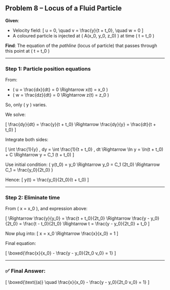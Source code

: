 
## Problem 8 – Locus of a Fluid Particle

**Given**:
- Velocity field:
  \[
  u = 0, \quad v = \frac{y}{t + t_0}, \quad w = 0
  \]
- A coloured particle is injected at \( A(x_0, y_0, z_0) \) at time \( t = t_0 \)

**Find**: The equation of the *pathline* (locus of particle) that passes through this point at \( t = t_0 \)

---

### Step 1: Particle position equations

From:
- \( u = \frac{dx}{dt} = 0 \Rightarrow x(t) = x_0 \)
- \( w = \frac{dz}{dt} = 0 \Rightarrow z(t) = z_0 \)

So, only \( y \) varies.

We solve:

\[
\frac{dy}{dt} = \frac{y}{t + t_0}
\Rightarrow \frac{dy}{y} = \frac{dt}{t + t_0}
\]

Integrate both sides:

\[
\int \frac{1}{y} \, dy = \int \frac{1}{t + t_0} \, dt
\Rightarrow \ln y = \ln(t + t_0) + C
\Rightarrow y = C_1 (t + t_0)
\]

Use initial condition: \( y(t_0) = y_0 \Rightarrow y_0 = C_1 (2t_0) \Rightarrow C_1 = \frac{y_0}{2t_0} \)

Hence:
\[
y(t) = \frac{y_0}{2t_0}(t + t_0)
\]

---

### Step 2: Eliminate time

From \( x = x_0 \), and expression above:

\[
\Rightarrow \frac{y}{y_0} = \frac{t + t_0}{2t_0}
\Rightarrow \frac{y - y_0}{2t_0} = \frac{t - t_0}{2t_0}
\Rightarrow t = \frac{y - y_0}{2t_0} + t_0
\]

Now plug into:
\[
x = x_0 \Rightarrow \frac{x}{x_0} = 1
\]

Final equation:

\[
\boxed{\frac{x}{x_0} - \frac{y - y_0}{2t_0 v_0} = 1}
\]

---

### ✅ Final Answer:
\[
\boxed{\text{(a)} \quad \frac{x}{x_0} - \frac{y - y_0}{2t_0 v_0} = 1}
\]
